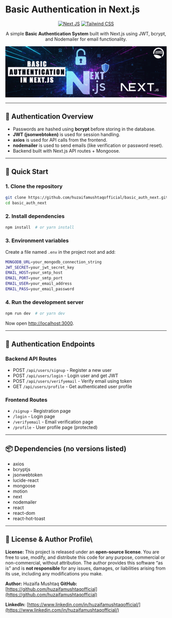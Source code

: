 # Basic Authentication in Next.js

<div align="center">

[![Next JS](https://img.shields.io/badge/-NextJS-000000?style=for-the-badge\&logo=next.js\&logoColor=white)](https://nextjs.org/)
[![Tailwind CSS](https://img.shields.io/badge/-TailwindCSS-38B2AC?style=for-the-badge\&logo=tailwind-css\&logoColor=white)](https://tailwindcss.com/)

A simple **Basic Authentication System** built with Next.js using JWT, bcrypt, and Nodemailer for email functionality.

<img src="public/img.jpg" alt="Basic Authentication" width="600" />

</div>

---

## 🔐 Authentication Overview

* Passwords are hashed using **bcrypt** before storing in the database.
* **JWT (jsonwebtoken)** is used for session handling.
* **axios** is used for API calls from the frontend.
* **nodemailer** is used to send emails (like verification or password reset).
* Backend built with Next.js API routes + Mongoose.

---

## 🚀 Quick Start

### 1. Clone the repository

```bash
git clone https://github.com/huzaifamushtaqofficial/basic_auth_next.git
cd basic_auth_next
```

### 2. Install dependencies

```bash
npm install  # or yarn install
```

### 3. Environment variables

Create a file named `.env` in the project root and add:

```bash
MONGODB_URL=your_mongodb_connection_string
JWT_SECRET=your_jwt_secret_key
EMAIL_HOST=your_smtp_host
EMAIL_PORT=your_smtp_port
EMAIL_USER=your_email_address
EMAIL_PASS=your_email_password
```

### 4. Run the development server

```bash
npm run dev  # or yarn dev
```

Now open [http://localhost:3000](http://localhost:3000).

---

## 🧭 Authentication Endpoints

### Backend API Routes

* POST `/api/users/signup` - Register a new user
* POST `/api/users/login` - Login user and get JWT
* POST `/api/users/verifyemail` - Verify email using token
* GET `/api/users/profile` - Get authenticated user profile

### Frontend Routes

* `/signup` - Registration page
* `/login` - Login page
* `/verifyemail` - Email verification page
* `/profile` - User profile page (protected)

---

## 📦 Dependencies (no versions listed)

* axios
* bcryptjs
* jsonwebtoken
* lucide-react
* mongoose
* motion
* next
* nodemailer
* react
* react-dom
* react-hot-toast

---

## 📜 License & Author Profile\
**License:** This project is released under an **open-source license**. You are free to use, modify, and distribute this code for any purpose, commercial or non-commercial, without attribution. The author provides this software “as is” and is **not responsible** for any issues, damages, or liabilities arising from its use, including any modifications you make.



**Author:** Huzaifa Mushtaq
**GitHub:** [https://github.com/huzaifamushtaqofficial](https://github.com/huzaifamushtaqofficial)

**LinkedIn:** [https://www.linkedin.com/in/huzaifamushtaqofficial/](https://www.linkedin.com/in/huzaifamushtaqofficial/)
